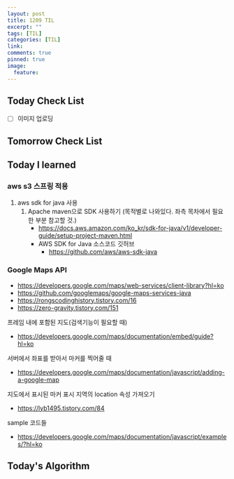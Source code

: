 ```yaml
---
layout: post
title: 1209 TIL
excerpt: ""
tags: [TIL]
categories: [TIL]
link:
comments: true
pinned: true
image:
  feature:
---
```


## Today Check List

- [ ] 이미지 업로딩

## Tomorrow Check List



## Today I learned

### aws s3 스프링 적용

1. aws sdk for java 사용
   1. Apache maven으로 SDK 사용하기 (목적별로 나와있다. 좌측 목차에서 필요한 부분 참고할 것.)
      * https://docs.aws.amazon.com/ko_kr/sdk-for-java/v1/developer-guide/setup-project-maven.html
      * AWS SDK for Java 소스코드 깃허브
        * https://github.com/aws/aws-sdk-java



### Google Maps API

* https://developers.google.com/maps/web-services/client-library?hl=ko
* https://github.com/googlemaps/google-maps-services-java
* https://rongscodinghistory.tistory.com/16
* https://zero-gravity.tistory.com/151



프레임 내에 포함된 지도(검색기능이 필요할 때)

* https://developers.google.com/maps/documentation/embed/guide?hl=ko



서버에서 좌표를 받아서 마커를 찍어줄 때

* https://developers.google.com/maps/documentation/javascript/adding-a-google-map



지도에서 표시된 마커 표시 지역의 location 속성 가져오기

* https://lyb1495.tistory.com/84



sample 코드들

* https://developers.google.com/maps/documentation/javascript/examples/?hl=ko

## Today's Algorithm

